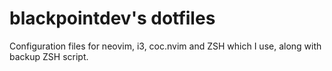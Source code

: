 # blackpointdev's dotfiles

Configuration files for neovim, i3, coc.nvim and ZSH which I use, along with backup ZSH script.
